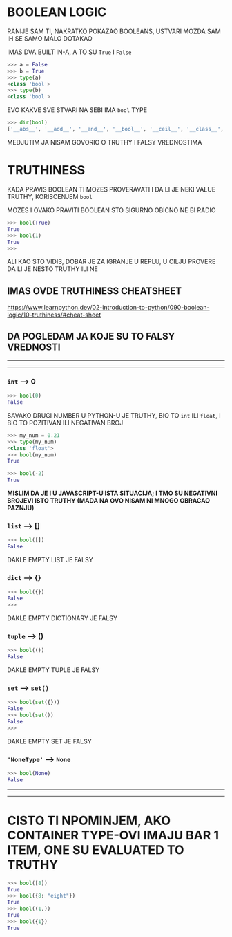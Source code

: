 # BOOLEAN LOGIC

RANIJE SAM TI, NAKRATKO POKAZAO BOOLEANS, USTVARI MOZDA SAM IH SE SAMO MALO DOTAKAO

IMAS DVA BUILT IN-A, A TO SU `True` I `False`

```py
>>> a = False
>>> b = True
>>> type(a)
<class 'bool'>
>>> type(b)
<class 'bool'>
```

EVO KAKVE SVE STVARI NA SEBI IMA `bool` TYPE

```py
>>> dir(bool)
['__abs__', '__add__', '__and__', '__bool__', '__ceil__', '__class__', '__delattr__', '__dir__', '__divmod__', '__doc__', '__eq__', '__float__', '__floor__', '__floordiv__', '__format__', '__ge__', '__getattribute__', '__getnewargs__', '__gt__', '__hash__', '__index__', '__init__', '__init_subclass__', '__int__', '__invert__', '__le__', '__lshift__', '__lt__', '__mod__', '__mul__', '__ne__', '__neg__', '__new__', '__or__', '__pos__', '__pow__', '__radd__', '__rand__', '__rdivmod__', '__reduce__', '__reduce_ex__', '__repr__', '__rfloordiv__', '__rlshift__', '__rmod__', '__rmul__', '__ror__', '__round__', '__rpow__', '__rrshift__', '__rshift__', '__rsub__', '__rtruediv__', '__rxor__', '__setattr__', '__sizeof__', '__str__', '__sub__', '__subclasshook__', '__truediv__', '__trunc__', '__xor__', 'as_integer_ratio', 'bit_length', 'conjugate', 'denominator', 'from_bytes', 'imag', 'numerator', 'real', 'to_bytes']
```

MEDJUTIM JA NISAM GOVORIO O TRUTHY I FALSY VREDNOSTIMA

# TRUTHINESS

KADA PRAVIS BOOLEAN TI MOZES PROVERAVATI I DA LI JE NEKI VALUE TRUTHY, KORISCENJEM `bool`

MOZES I OVAKO PRAVITI BOOLEAN STO SIGURNO OBICNO NE BI RADIO

```py
>>> bool(True)
True
>>> bool(1)
True
>>> 
```

ALI KAO STO VIDIS, DOBAR JE ZA IGRANJE U REPLU, U CILJU PROVERE DA LI JE NESTO TRUTHY ILI NE

## IMAS OVDE TRUTHINESS CHEATSHEET

<https://www.learnpython.dev/02-introduction-to-python/090-boolean-logic/10-truthiness/#cheat-sheet>

## DA POGLEDAM JA KOJE SU TO FALSY VREDNOSTI

***
***

### `int` --> 0

```py
>>> bool(0)
False
```

SAVAKO DRUGI NUMBER U PYTHON-U JE TRUTHY, BIO TO `int` ILI `float`, I BIO TO POZITIVAN ILI NEGATIVAN BROJ

```py
>>> my_num = 0.21
>>> type(my_num)
<class 'float'>
>>> bool(my_num)
True

>>> bool(-2)
True
```

**MISLIM DA JE I U JAVASCRIPT-U ISTA SITUACIJA; I TMO SU NEGATIVNI BROJEVI ISTO TRUTHY (MADA NA OVO NISAM NI MNOGO OBRACAO PAZNJU)**

### `list` --> []

```py
>>> bool([])
False
```

DAKLE EMPTY LIST JE FALSY

### `dict` --> {}

```py
>>> bool({})
False
>>> 
```

DAKLE EMPTY DICTIONARY JE FALSY

### `tuple` --> ()

```py
>>> bool(())
False
```

DAKLE EMPTY TUPLE JE FALSY

### `set` --> `set()`

```py
>>> bool(set({}))
False
>>> bool(set())
False
>>> 
```

DAKLE EMPTY SET JE FALSY

### `'NoneType'` --> `None`

```py
>>> bool(None)
False
```

***
***

# CISTO TI NPOMINJEM, AKO CONTAINER TYPE-OVI IMAJU BAR 1 ITEM, ONE SU EVALUATED TO TRUTHY

```py
>>> bool([8])
True
>>> bool({8: "eight"})
True
>>> bool((1,))
True
>>> bool({1})
True
```
